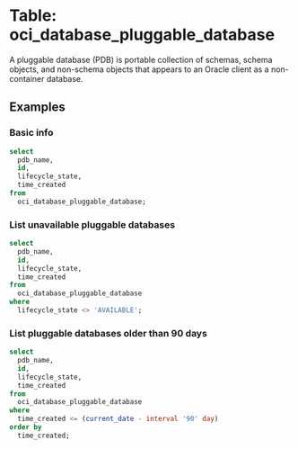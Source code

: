 # Table: oci_database_pluggable_database

A pluggable database (PDB) is portable collection of schemas, schema objects, and non-schema objects that appears to an Oracle client as a non-container database.

## Examples

### Basic info

```sql
select
  pdb_name,
  id,
  lifecycle_state,
  time_created
from
  oci_database_pluggable_database;
```

### List unavailable pluggable databases

```sql
select
  pdb_name,
  id,
  lifecycle_state,
  time_created
from
  oci_database_pluggable_database
where
  lifecycle_state <> 'AVAILABLE';
```

### List pluggable databases older than 90 days

```sql
select
  pdb_name,
  id,
  lifecycle_state,
  time_created
from
  oci_database_pluggable_database
where
  time_created <= (current_date - interval '90' day)
order by
  time_created;
```